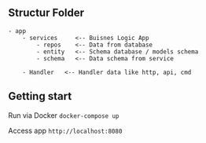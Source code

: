 ## Structur Folder
```
- app 
    - services     <-- Buisnes Logic App
        - repos    <-- Data from database
        - entity   <-- Schema database / models schema
        - schema   <-- Data schema from service

    - Handler   <-- Handler data like http, api, cmd
```


## Getting start

Run via Docker
```docker-compose up```

Access app
```http://localhost:8080```